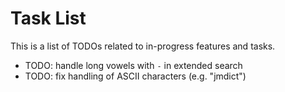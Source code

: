 # Task List

This is a list of TODOs related to in-progress features and tasks.

- TODO: handle long vowels with `-` in extended search
- TODO: fix handling of ASCII characters (e.g. "jmdict")
